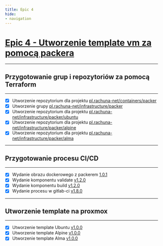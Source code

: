 ```yaml
---
title: Epic 4
hide:
- navigation
---
```

# [Epic 4 - Utworzenie template vm za pomocą packera](https://gitlab.com/groups/pl.rachuna-net/-/milestones/4)

---
## Przygotowanie grup i repozytoriów za pomocą Terraform
---
- [x] Utworzenie repozytorium dla projektu [pl.rachuna-net/containers/packer](https://gitlab.com/pl.rachuna-net/infrastructure/terraform/gitlab/-/commit/f55f25b35ea8c255eb24c584d51a668e15b27564)
- [x] Utworzenie grupy [pl.rachuna-net/infrastructure/packer](https://gitlab.com/pl.rachuna-net/infrastructure/terraform/gitlab/-/commit/70dd402abb906ad0d41971d058043d951647fc03)
- [x] Utworzenie repozytorium dla projektu [pl.rachuna-net/infrastructure/packer/ubuntu](https://gitlab.com/pl.rachuna-net/infrastructure/terraform/gitlab/-/commit/575455698d886ee1f6cc08b3e24b0049d8585ab9)
- [x] Utworzenie repozytorium dla projektu [pl.rachuna-net/infrastructure/packer/alpine](https://gitlab.com/pl.rachuna-net/infrastructure/terraform/gitlab/-/commit/56b962635ff7d9c0b418b984622af3b4ead87cab)
- [x] Utworzenie repozytorium dla projektu [pl.rachuna-net/infrastructure/packer/alma](https://gitlab.com/pl.rachuna-net/infrastructure/terraform/gitlab/-/commit/153f7ed81dcf0ffefdf6966d8246bca4916b3c74)

---
## Przygotowanie procesu CI/CD
---
- [x] Wydanie obrazu dockerowego z packerem [1.0.1](registry.gitlab.com/pl.rachuna-net/containers/packer:1.0.1)
- [x] Wydanie komponentu validate [v1.2.0](https://gitlab.com/pl.rachuna-net/cicd/components/validate/-/releases/v1.2.0)
- [x] Wydanie komponentu build [v1.2.0](https://gitlab.com/pl.rachuna-net/cicd/components/build/-/releases/v1.2.0)
- [x] Wydanie procesu w gitlab-ci [v1.8.0](https://gitlab.com/pl.rachuna-net/cicd/gitlab-ci/-/releases/v1.8.0)

---
## Utworzenie template na proxmox
---
- [x] Utworzenie template Ubuntu [v1.0.0](https://gitlab.com/pl.rachuna-net/infrastructure/packer/ubuntu/-/releases/v1.0.0)
- [x] Utworzenie template Alpine [v1.0.0](https://gitlab.com/pl.rachuna-net/infrastructure/packer/alpine/-/releases/v1.0.0)
- [x] Utworzenie template Alma [v1.0.0](https://gitlab.com/pl.rachuna-net/infrastructure/packer/alma/-/releases/v1.0.0)
